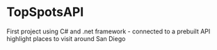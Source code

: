 # TopSpotsAPI

First project using C# and .net framework - connected to a prebuilt API highlight places to visit around San Diego
